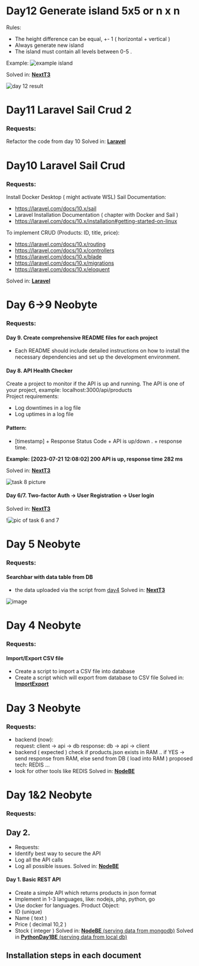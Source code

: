 # Day12 Generate island 5x5 or n x n

Rules:

- The height difference can be equal, +- 1 ( horizontal + vertical )
- Always generate new island
- The island must contain all levels between 0-5 .

Example:
![example island](https://github.com/incolorate/Internship-Neobyte/assets/88613908/c36c768c-bf94-450a-ad18-69220efe0c10)

Solved in: [**NextT3**](https://github.com/incolorate/Internship-Neobyte/tree/Day12/NextT3)

![day 12 result](https://github.com/incolorate/Internship-Neobyte/assets/88613908/8aef7b7a-8d51-4550-ad5f-ed940bb70d6f)

# Day11 Laravel Sail Crud 2

### Requests:

Refactor the code from day 10
Solved in: [**Laravel**](https://github.com/incolorate/Internship-Neobyte/tree/Day12/Laravel)

# Day10 Laravel Sail Crud

### Requests:

Install Docker Desktop ( might activate WSL)
Sail Documentation:

- https://laravel.com/docs/10.x/sail
- Laravel Installation Documentation ( chapter with Docker and Sail )
- https://laravel.com/docs/10.x/installation#getting-started-on-linux

To implement CRUD (Products: ID, title, price):

- https://laravel.com/docs/10.x/routing
- https://laravel.com/docs/10.x/controllers
- https://laravel.com/docs/10.x/blade
- https://laravel.com/docs/10.x/migrations
- https://laravel.com/docs/10.x/eloquent

Solved in: [**Laravel**](https://github.com/incolorate/Internship-Neobyte/tree/Day12/Laravel)

# Day 6->9 Neobyte

### Requests:

#### Day 9. Create comprehensive README files for each project

- Each README should include detailed instructions on how to install the necessary dependencies and set up the development environment.

#### Day 8. API Health Checker

Create a project to monitor if the API is up and running. The API is one of your project, example: localhost:3000/api/products  
Project requirements:

- Log downtimes in a log file
- Log uptimes in a log file

#### Pattern:

- [timestamp] + Response Status Code + API is up/down . + response time.

**Example:**
**[2023-07-21 12:08:02] 200 API is up, response time 282 ms**

Solved in: [**NextT3**](https://github.com/incolorate/Internship-Neobyte/tree/Day12/NextT3)

![task 8 picture](https://github.com/incolorate/Internship-Neobyte/assets/88613908/45f156e3-9455-4093-a3b3-3977dcd8ae18)

#### Day 6/7. Two-factor Auth -> User Registration -> User login

Solved in: [**NextT3**](https://github.com/incolorate/Internship-Neobyte/tree/Day12/NextT3)

!![pic of task 6 and 7](https://github.com/incolorate/Internship-Neobyte/assets/88613908/8180bd99-7f20-4942-969f-d90987d304ba)

# Day 5 Neobyte

### Requests:

#### Searchbar with data table from DB

- the data uploaded via the script from [day4](https://github.com/incolorate/Internship-Neobyte/tree/Day4)
  Solved in: [**NextT3**](https://github.com/incolorate/Internship-Neobyte/tree/Day12/NextT3)

![image](https://github.com/incolorate/Internship-Neobyte/assets/88613908/df14881b-863c-4a98-9e49-ee6fc9bbce47)

# Day 4 Neobyte

### Requests:

#### Import/Export CSV file

- Create a script to import a CSV file into database
- Create a script which will export from database to CSV file
  Solved in: [**ImportExport**](https://github.com/incolorate/Internship-Neobyte/tree/Day12/ImportExport)

# Day 3 Neobyte

### Requests:

- backend (now):  
  request: client -> api -> db
  response: db -> api -> client
- backend ( expected )
  check if products.json exists in RAM .. if YES -> send response from RAM, else send from DB ( load into RAM )
  proposed tech: REDIS ...
- look for other tools like REDIS
  Solved in: [**NodeBE**](https://github.com/incolorate/Internship-Neobyte/tree/Day12/NodeBE)

# Day 1&2 Neobyte

### Requests:

## Day 2.

- Requests:
- Identify best way to secure the API
- Log all the API calls
- Log all possible issues.
  Solved in: [**NodeBE**](https://github.com/incolorate/Internship-Neobyte/tree/Day12/NodeBE)

#### Day 1. Basic REST API

- Create a simple API which returns products in json format
- Implement in 1-3 languages, like: nodejs, php, python, go
- Use docker for languages.
  Product Object:
- ID (unique)
- Name ( text )
- Price ( decimal 10,2 )
- Stock ( integer )
  Solved in: [**NodeBE** (serving data from mongodb)](https://github.com/incolorate/Internship-Neobyte/tree/Day12/NodeBE)
  Solved in [**PythonDay1BE** (serving data from local db)](https://github.com/incolorate/Internship-Neobyte/tree/Day12/PythonDay1BE)

## Installation steps in each document
